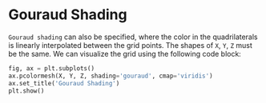 # Gouraud Shading

`Gouraud shading` can also be specified, where the color in the quadrilaterals is linearly interpolated between the grid points. The shapes of `X`, `Y`, `Z` must be the same. We can visualize the grid using the following code block:

```python
fig, ax = plt.subplots()
ax.pcolormesh(X, Y, Z, shading='gouraud', cmap='viridis')
ax.set_title('Gouraud Shading')
plt.show()
```
